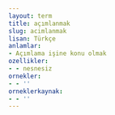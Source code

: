 ```yaml
---
layout: term
title: açımlanmak
slug: acimlanmak
lisan: Türkçe
anlamlar:
- Açımlama işine konu olmak
ozellikler:
- - nesnesiz
ornekler:
- - ''
orneklerkaynak:
- - ''
---
```


